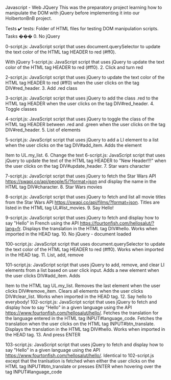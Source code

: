 Javascript - Web JQuery This was the preparatory project learning how to manipulate the DOM with jQuery before implementing it into our HolbertonBnB project.

Tests ✔️ tests: Folder of HTML files for testing DOM manipulation scripts. Tasks ��� 0. No jQuery

0-script.js: JavaScript script that uses document.querySelector to update the text color of the HTML tag HEADER to red (#ff0).

With jQuery
1-script.js: JavaScript script that uses jQuery to update the text color of the HTML tag HEADER to red (#ff0). 2. Click and turn red

2-script.js: JavaScript script that uses jQuery to update the text color of the HTML tag HEADER to red (#ff0) when the user clicks on the tag DIV#red_header. 3. Add .red class

3-script.js: JavaScript script that uses jQuery to add the class .red to the HTML tag HEADER when the user clicks on the tag DIV#red_header. 4. Toggle classes

4-script.js: JavaScript script that uses jQuery to toggle the class of the HTML tag HEADER between .red and .green when the user clicks on the tag DIV#red_header. 5. List of elements

5-script.js: JavaScript script that uses jQuery to add a LI element to a list when the user clicks on the tag DIV#add_item. Adds the element

Item
to UL.my_list. 6. Change the text
6-script.js: JavaScript script that uses jQuery to update the text of the HTML tag HEADER to "New Header!!!" when the user clicks on the tag DIV#update_header. 7. Star wars character

7-script.js: JavaScript script that uses jQuery to fetch the Star Wars API https://swapi.co/api/people/5/?format=json and display the name in the HTML tag DIV#character. 8. Star Wars movies

8-script.js: JavaScript script that uses jQuery to fetch and list all movie titles from the Star Wars API https://swapi.co/api/films/?format=json. Titles are listed in the HTML tag UL#list_movies. 9. Say Hello!

9-script.js: JavaScript script that uses jQuery to fetch and display how to say "Hello" in French using the API https://fourtonfish.com/hellosalut/?lang=fr. Displays the translation in the HTML tag DIV#hello. Works when imported in the HEAD tag. 10. No jQuery - document loaded

100-script.js: JavaScript script that uses document.querySelector to update the text color of the HTML tag HEADER to red (#ff0). Works when imported in the HEAD tag. 11. List, add, remove

101-script.js: JavaScript script that uses jQuery to add, remove, and clear LI elements from a list based on user click input. Adds a new element when the user clicks DIV#add_item. Adds

Item
to the HTML tag UL.my_list. Removes the last element when the user clicks DIV#remove_item. Clears all elements when the user clicks DIV#clear_list. Works when imported in the HEAD tag. 12. Say hello to everybody!
102-script.js: JavaScript script that uses jQuery to fetch and display how to say "Hello" in a given language using the API https://www.fourtonfish.com/hellosalut/hello/. Fetches the translation for the language entered in the HTML tag INPUT#language_code. Fetches the translation when the user clicks on the HTML tag INPUT#btn_translate. Displays the translation in the HTML tag DIV#hello. Works when imported in the HEAD tag. 13. And press ENTER

103-script.js: JavaScript script that uses jQuery to fetch and display how to say "Hello" in a given language using the API https://www.fourtonfish.com/hellosalut/hello/. Identical to 102-script.js except that the tranlsation is fetched when either the user clicks on the HTML tag INPUT#btn_translate or presses ENTER when hovering over the tag INPUT#language_code
